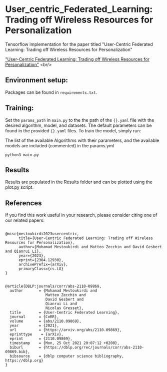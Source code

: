 # User_centric_Federated_Learning: Trading off Wireless Resources for Personalization
Tensorflow implementation for the paper titled "User-Centric Federated Learning: Trading off Wireless Resources for Personalization"

["User-Centric Federated Learning: Trading off Wireless Resources for Personalization"]([https://arxiv.org/pdf/2209.15328.pdf](https://arxiv.org/abs/2304.12930)) <br/>


## Environment setup:
Packages can be found in `requirements.txt`.

## Training:
Set the `params_path` in `main.py` to the the path of the `{}.yaml` file with the desired algorithm, model, and datasets. The default parameters can be found in the provided `{}.yaml` files. To train the model, simply run:

The list of the available Algorithms with their parameters, and the available models are included (commented) in the params.yml

```
python3 main.py
```
## Results
Results are populated in the Results folder and can be plotted using the plot.py script.

## References
If you find this work useful in your research, please consider citing one of our related papers:
```

@misc{mestoukirdi2023usercentric,
      title={User-Centric Federated Learning: Trading off Wireless Resources for Personalization}, 
      author={Mohamad Mestoukirdi and Matteo Zecchin and David Gesbert and Qianrui Li},
      year={2023},
      eprint={2304.12930},
      archivePrefix={arXiv},
      primaryClass={cs.LG}
}


@article{DBLP:journals/corr/abs-2110-09869,
  author       = {Mohamad Mestoukirdi and
                  Matteo Zecchin and
                  David Gesbert and
                  Qianrui Li and
                  Nicolas Gresset},
  title        = {User-Centric Federated Learning},
  journal      = {CoRR},
  volume       = {abs/2110.09869},
  year         = {2021},
  url          = {https://arxiv.org/abs/2110.09869},
  eprinttype    = {arXiv},
  eprint       = {2110.09869},
  timestamp    = {Mon, 25 Oct 2021 20:07:12 +0200},
  biburl       = {https://dblp.org/rec/journals/corr/abs-2110-09869.bib},
  bibsource    = {dblp computer science bibliography, https://dblp.org}
}
```
